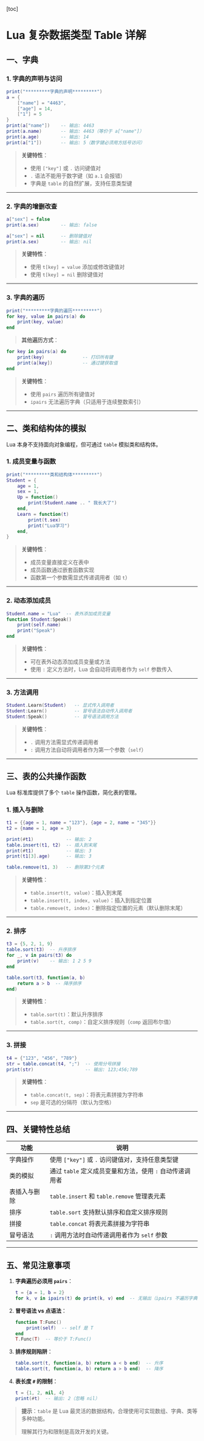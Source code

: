 [toc]

# Lua 复杂数据类型 Table 详解

## 一、字典

### 1. 字典的声明与访问

```lua
print("*********字典的声明*********")
a = {
    ["name"] = "4463",
    ["age"] = 14,
    ["1"] = 5
}
print(a["name"])    -- 输出: 4463
print(a.name)       -- 输出: 4463（等价于 a["name"]）
print(a.age)        -- 输出: 14
print(a["1"])       -- 输出: 5（数字键必须用方括号访问）
```

> **关键特性**：
> - 使用 `["key"]` 或 `.` 访问键值对
> - `.` 语法不能用于数字键（如 `a.1` 会报错）
> - 字典是 `table` 的自然扩展，支持任意类型键

---

### 2. 字典的增删改查

```lua
a["sex"] = false
print(a.sex)        -- 输出: false

a["sex"] = nil      -- 删除键值对
print(a.sex)        -- 输出: nil
```

> **关键特性**：
>
> - 使用 `t[key] = value` 添加或修改键值对
> - 使用 `t[key] = nil` 删除键值对

---

### 3. 字典的遍历

```lua
print("*********字典的遍历*********")
for key, value in pairs(a) do
    print(key, value)
end
```

> **其他遍历方式**：
```lua
for key in pairs(a) do
    print(key)              -- 打印所有键
    print(a[key])           -- 通过键获取值
end
```

> **关键特性**：
>
> - 使用 `pairs` 遍历所有键值对
> - `ipairs` 无法遍历字典（只适用于连续整数索引）

---

## 二、类和结构体的模拟

Lua 本身不支持面向对象编程，但可通过 `table` 模拟类和结构体。

### 1. 成员变量与函数

```lua
print("*********类和结构体*********")
Student = {
    age = 1,
    sex = 1,
    Up = function()
        print(Student.name .. " 我长大了")
    end,
    Learn = function(t)
        print(t.sex)
        print("Lua学习")
    end,
}
```

> **关键特性**：
> - 成员变量直接定义在表中
> - 成员函数通过嵌套函数实现
> - 函数第一个参数需显式传递调用者（如 `t`）

---

### 2. 动态添加成员

```lua
Student.name = "Lua"  -- 表外添加成员变量
function Student:Speak()
    print(self.name)
    print("Speak")
end
```

> **关键特性**：
> - 可在表外动态添加成员变量或方法
> - 使用 `:` 定义方法时，Lua 会自动将调用者作为 `self` 参数传入

---

### 3. 方法调用

```lua
Student.Learn(Student)   -- 显式传入调用者
Student:Learn()          -- 冒号语法自动传入调用者
Student:Speak()          -- 冒号语法调用方法
```

> **关键特性**：
> - `.` 调用方法需显式传递调用者
> - `:` 调用方法自动将调用者作为第一个参数（`self`）

---

## 三、表的公共操作函数

Lua 标准库提供了多个 `table` 操作函数，简化表的管理。

### 1. 插入与删除

```lua
t1 = {{age = 1, name = "123"}, {age = 2, name = "345"}}
t2 = {name = 1, age = 3}

print(#t1)            -- 输出: 2
table.insert(t1, t2)  -- 插入到末尾
print(#t1)            -- 输出: 3
print(t1[3].age)      -- 输出: 3

table.remove(t1, 3)   -- 删除第3个元素
```

> **关键特性**：
> - `table.insert(t, value)`：插入到末尾
> - `table.insert(t, index, value)`：插入到指定位置
> - `table.remove(t, index)`：删除指定位置的元素（默认删除末尾）

---

### 2. 排序

```lua
t3 = {5, 2, 1, 9}
table.sort(t3)  -- 升序排序
for _, v in pairs(t3) do
    print(v)    -- 输出: 1 2 5 9
end

table.sort(t3, function(a, b)
    return a > b  -- 降序排序
end)
```

> **关键特性**：
> - `table.sort(t)`：默认升序排序
> - `table.sort(t, comp)`：自定义排序规则（`comp` 返回布尔值）

---

### 3. 拼接

```lua
t4 = {"123", "456", "789"}
str = table.concat(t4, ";")  -- 使用分号拼接
print(str)                   -- 输出: 123;456;789
```

> **关键特性**：
> - `table.concat(t, sep)`：将表元素拼接为字符串
> - `sep` 是可选的分隔符（默认为空格）

---



## 四、关键特性总结

| 功能         | 说明                                                     |
| ------------ | -------------------------------------------------------- |
| 字典操作     | 使用 `["key"]` 或 `.` 访问键值对，支持任意类型键         |
| 类的模拟     | 通过 `table` 定义成员变量和方法，使用 `:` 自动传递调用者 |
| 表插入与删除 | `table.insert` 和 `table.remove` 管理表元素              |
| 排序         | `table.sort` 支持默认排序和自定义排序规则                |
| 拼接         | `table.concat` 将表元素拼接为字符串                      |
| 冒号语法     | `:` 调用方法时自动传递调用者作为 `self` 参数             |

---

## 五、常见注意事项

1. **字典遍历必须用 `pairs`**：
   
   ```lua
   t = {a = 1, b = 2}
   for k, v in ipairs(t) do print(k, v) end  -- 无输出（ipairs 不遍历字典）
   ```
   
2. **冒号语法 vs 点语法**：
   
   ```lua
   function T:Func()
       print(self)  -- self 是 T
   end
   T.Func(T)  -- 等价于 T:Func()
   ```
   
3. **排序规则陷阱**：
   ```lua
   table.sort(t, function(a, b) return a < b end)  -- 升序
   table.sort(t, function(a, b) return a > b end)  -- 降序
   ```

4. **表长度 `#` 的限制**：
   ```lua
   t = {1, 2, nil, 4}
   print(#t)  -- 输出: 2（忽略 nil）
   ```

> **提示**：`table` 是 Lua 最灵活的数据结构，合理使用可实现数组、字典、类等多种功能。
>
> 理解其行为和限制是高效开发的关键。